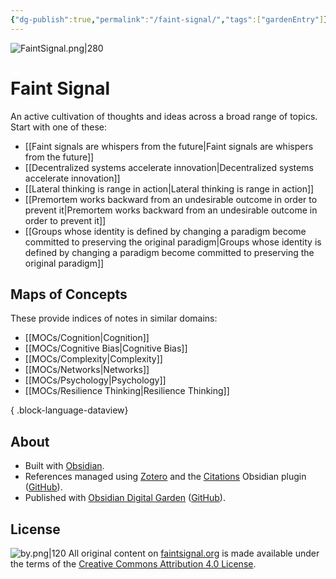 ```yaml
---
{"dg-publish":true,"permalink":"/faint-signal/","tags":["gardenEntry"]}
---
```





![FaintSignal.png|280](/img/user/Attachments/FaintSignal.png)

# Faint Signal

An active cultivation of thoughts and ideas across a broad range of topics. Start with one of these:

- [[Faint signals are whispers from the future\|Faint signals are whispers from the future]]
- [[Decentralized systems accelerate innovation\|Decentralized systems accelerate innovation]]
- [[Lateral thinking is range in action\|Lateral thinking is range in action]]
- [[Premortem works backward from an undesirable outcome in order to prevent it\|Premortem works backward from an undesirable outcome in order to prevent it]]
- [[Groups whose identity is defined by changing a paradigm become committed to preserving the original paradigm\|Groups whose identity is defined by changing a paradigm become committed to preserving the original paradigm]]

## Maps of Concepts

These provide indices of notes in similar domains:
- [[MOCs/Cognition\|Cognition]]
- [[MOCs/Cognitive Bias\|Cognitive Bias]]
- [[MOCs/Complexity\|Complexity]]
- [[MOCs/Networks\|Networks]]
- [[MOCs/Psychology\|Psychology]]
- [[MOCs/Resilience Thinking\|Resilience Thinking]]

{ .block-language-dataview}

## About

- Built with [Obsidian](https://obsidian.md).
- References managed using [Zotero](https://zotero.org) and the [Citations](obsidian://show-plugin?id=obsidian-citation-plugin) Obsidian plugin ([GitHub](https://github.com/hans/obsidian-citation-plugin)).
- Published with [Obsidian Digital Garden](https://dg-docs.ole.dev/digital-garden-overview/) ([GitHub](https://github.com/oleeskild/obsidian-digital-garden)).



## License

![by.png|120](/img/user/Attachments/by.png)
All original content on [faintsignal.org](https://faintsignalorg) is made available under the terms of the [Creative Commons Attribution 4.0 License](https://creativecommons.org/licenses/by/4.0).

